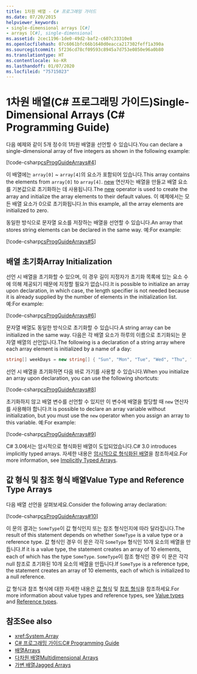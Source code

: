 ```yaml
---
title: 1차원 배열 - C# 프로그래밍 가이드
ms.date: 07/20/2015
helpviewer_keywords:
- single-dimensional arrays [C#]
- arrays [C#], single-dimensional
ms.assetid: 2cec1196-1de0-49d2-baf2-c607c33310e8
ms.openlocfilehash: 07c6061bfc66b1640d0eacca217302feff1a390a
ms.sourcegitcommit: 5f236cd78cf09593c8945a7d753e0850e96a0b80
ms.translationtype: HT
ms.contentlocale: ko-KR
ms.lasthandoff: 01/07/2020
ms.locfileid: "75715023"
---
```

# <a name="single-dimensional-arrays-c-programming-guide"></a><span data-ttu-id="0b900-102">1차원 배열(C# 프로그래밍 가이드)</span><span class="sxs-lookup"><span data-stu-id="0b900-102">Single-Dimensional Arrays (C# Programming Guide)</span></span>

<span data-ttu-id="0b900-103">다음 예제와 같이 5개 정수의 1차원 배열을 선언할 수 있습니다.</span><span class="sxs-lookup"><span data-stu-id="0b900-103">You can declare a single-dimensional array of five integers as shown in the following example:</span></span>  
  
 [!code-csharp[csProgGuideArrays#4](~/samples/snippets/csharp/VS_Snippets_VBCSharp/csProgGuideArrays/CS/Arrays.cs#4)]  
  
 <span data-ttu-id="0b900-104">이 배열에는 `array[0]` ~ `array[4]`의 요소가 포함되어 있습니다.</span><span class="sxs-lookup"><span data-stu-id="0b900-104">This array contains the elements from `array[0]` to `array[4]`.</span></span> <span data-ttu-id="0b900-105">[new](../../language-reference/operators/new-operator.md) 연산자는 배열을 만들고 배열 요소를 기본값으로 초기화하는 데 사용됩니다.</span><span class="sxs-lookup"><span data-stu-id="0b900-105">The [new](../../language-reference/operators/new-operator.md) operator is used to create the array and initialize the array elements to their default values.</span></span> <span data-ttu-id="0b900-106">이 예제에서는 모든 배열 요소가 0으로 초기화됩니다.</span><span class="sxs-lookup"><span data-stu-id="0b900-106">In this example, all the array elements are initialized to zero.</span></span>  
  
 <span data-ttu-id="0b900-107">동일한 방식으로 문자열 요소를 저장하는 배열을 선언할 수 있습니다.</span><span class="sxs-lookup"><span data-stu-id="0b900-107">An array that stores string elements can be declared in the same way.</span></span> <span data-ttu-id="0b900-108">예:</span><span class="sxs-lookup"><span data-stu-id="0b900-108">For example:</span></span>  
  
 [!code-csharp[csProgGuideArrays#5](~/samples/snippets/csharp/VS_Snippets_VBCSharp/csProgGuideArrays/CS/Arrays.cs#5)]  
  
## <a name="array-initialization"></a><span data-ttu-id="0b900-109">배열 초기화</span><span class="sxs-lookup"><span data-stu-id="0b900-109">Array Initialization</span></span>

 <span data-ttu-id="0b900-110">선언 시 배열을 초기화할 수 있으며, 이 경우 길이 지정자가 초기화 목록에 있는 요소 수에 의해 제공되기 때문에 지정할 필요가 없습니다.</span><span class="sxs-lookup"><span data-stu-id="0b900-110">It is possible to initialize an array upon declaration, in which case, the length specifier is not needed because it is already supplied by the number of elements in the initialization list.</span></span> <span data-ttu-id="0b900-111">예:</span><span class="sxs-lookup"><span data-stu-id="0b900-111">For example:</span></span>  
  
 [!code-csharp[csProgGuideArrays#6](~/samples/snippets/csharp/VS_Snippets_VBCSharp/csProgGuideArrays/CS/Arrays.cs#6)]  
  
 <span data-ttu-id="0b900-112">문자열 배열도 동일한 방식으로 초기화할 수 있습니다.</span><span class="sxs-lookup"><span data-stu-id="0b900-112">A string array can be initialized in the same way.</span></span> <span data-ttu-id="0b900-113">다음은 각 배열 요소가 하루의 이름으로 초기화되는 문자열 배열의 선언입니다.</span><span class="sxs-lookup"><span data-stu-id="0b900-113">The following is a declaration of a string array where each array element is initialized by a name of a day:</span></span>  
 
 ```csharp
 string[] weekDays = new string[] { "Sun", "Mon", "Tue", "Wed", "Thu", "Fri", "Sat" };
 ```
  
 <span data-ttu-id="0b900-114">선언 시 배열을 초기화하면 다음 바로 가기를 사용할 수 있습니다.</span><span class="sxs-lookup"><span data-stu-id="0b900-114">When you initialize an array upon declaration, you can use the following shortcuts:</span></span>  
  
 [!code-csharp[csProgGuideArrays#8](~/samples/snippets/csharp/VS_Snippets_VBCSharp/csProgGuideArrays/CS/Arrays.cs#8)]  
  
 <span data-ttu-id="0b900-115">초기화하지 않고 배열 변수를 선언할 수 있지만 이 변수에 배열을 할당할 때 `new` 연산자를 사용해야 합니다.</span><span class="sxs-lookup"><span data-stu-id="0b900-115">It is possible to declare an array variable without initialization, but you must use the `new` operator when you assign an array to this variable.</span></span> <span data-ttu-id="0b900-116">예:</span><span class="sxs-lookup"><span data-stu-id="0b900-116">For example:</span></span>  
  
 [!code-csharp[csProgGuideArrays#9](~/samples/snippets/csharp/VS_Snippets_VBCSharp/csProgGuideArrays/CS/Arrays.cs#9)]  
  
 <span data-ttu-id="0b900-117">C# 3.0에서는 암시적으로 형식화된 배열이 도입되었습니다.</span><span class="sxs-lookup"><span data-stu-id="0b900-117">C# 3.0 introduces implicitly typed arrays.</span></span> <span data-ttu-id="0b900-118">자세한 내용은 [암시적으로 형식화된 배열](./implicitly-typed-arrays.md)을 참조하세요.</span><span class="sxs-lookup"><span data-stu-id="0b900-118">For more information, see [Implicitly Typed Arrays](./implicitly-typed-arrays.md).</span></span>  
  
## <a name="value-type-and-reference-type-arrays"></a><span data-ttu-id="0b900-119">값 형식 및 참조 형식 배열</span><span class="sxs-lookup"><span data-stu-id="0b900-119">Value Type and Reference Type Arrays</span></span>

 <span data-ttu-id="0b900-120">다음 배열 선언을 살펴보세요.</span><span class="sxs-lookup"><span data-stu-id="0b900-120">Consider the following array declaration:</span></span>  
  
 [!code-csharp[csProgGuideArrays#10](~/samples/snippets/csharp/VS_Snippets_VBCSharp/csProgGuideArrays/CS/Arrays.cs#10)]  
  
 <span data-ttu-id="0b900-121">이 문의 결과는 `SomeType`이 값 형식인지 또는 참조 형식인지에 따라 달라집니다.</span><span class="sxs-lookup"><span data-stu-id="0b900-121">The result of this statement depends on whether `SomeType` is a value type or a reference type.</span></span> <span data-ttu-id="0b900-122">값 형식인 경우 이 문은 각각 `SomeType` 형식인 10개 요소의 배열을 만듭니다.</span><span class="sxs-lookup"><span data-stu-id="0b900-122">If it is a value type, the statement creates an array of 10 elements, each of which has the type `SomeType`.</span></span> <span data-ttu-id="0b900-123">`SomeType`이 참조 형식인 경우 이 문은 각각 null 참조로 초기화된 10개 요소의 배열을 만듭니다.</span><span class="sxs-lookup"><span data-stu-id="0b900-123">If `SomeType` is a reference type, the statement creates an array of 10 elements, each of which is initialized to a null reference.</span></span>  
  
<span data-ttu-id="0b900-124">값 형식과 참조 형식에 대한 자세한 내용은 [값 형식](../../language-reference/keywords/value-types.md) 및 [참조 형식](../../language-reference/keywords/reference-types.md)을 참조하세요.</span><span class="sxs-lookup"><span data-stu-id="0b900-124">For more information about value types and reference types, see [Value types](../../language-reference/keywords/value-types.md) and [Reference types](../../language-reference/keywords/reference-types.md).</span></span>
  
## <a name="see-also"></a><span data-ttu-id="0b900-125">참조</span><span class="sxs-lookup"><span data-stu-id="0b900-125">See also</span></span>

- <xref:System.Array>
- [<span data-ttu-id="0b900-126">C# 프로그래밍 가이드</span><span class="sxs-lookup"><span data-stu-id="0b900-126">C# Programming Guide</span></span>](../index.md)
- [<span data-ttu-id="0b900-127">배열</span><span class="sxs-lookup"><span data-stu-id="0b900-127">Arrays</span></span>](./index.md)
- [<span data-ttu-id="0b900-128">다차원 배열</span><span class="sxs-lookup"><span data-stu-id="0b900-128">Multidimensional Arrays</span></span>](./multidimensional-arrays.md)
- [<span data-ttu-id="0b900-129">가변 배열</span><span class="sxs-lookup"><span data-stu-id="0b900-129">Jagged Arrays</span></span>](./jagged-arrays.md)
